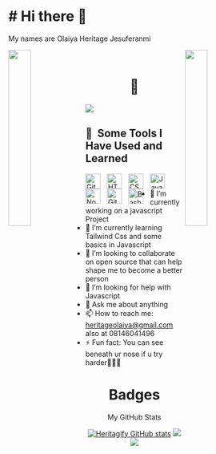 <h1># Hi there 👋</h1>
My names are Olaiya Heritage Jesuferanmi

<img align="left" src="https://user-images.githubusercontent.com/65187002/144930161-2f783401-8d27-4fdf-a2f7-cc0ba32f1f1f.gif" width="30%" style="display:inline;"><img align="right" src="https://user-images.githubusercontent.com/65187002/144930161-2f783401-8d27-4fdf-a2f7-cc0ba32f1f1f.gif" width="30%" style="display:inline;">
<br>
<h1 align="center">🥇 </h1
<p align="center">
    <img src="https://readme-typing-svg.herokuapp.com/?lines=Yoooooooooooooooo;Welcome+to+my+profile!;Have+a+look+around!&font=Fira%20Code&color=%23D62F79&center=true&width=280&height=50">
<br>

<h2> 🚀 &nbsp;Some Tools I Have Used and Learned</h2>

<img align="left" alt="Git" width="30px" style="padding-right:10px;" src="https://cdn.jsdelivr.net/gh/devicons/devicon/icons/git/git-original.svg" />
<img align="left" alt="HTML" width="30px" style="padding-right:10px;" src="https://cdn.jsdelivr.net/gh/devicons/devicon/icons/html5/html5-plain.svg" />
<img align="left" alt="CSS" width="30px" style="padding-right:10px;" src="https://cdn.jsdelivr.net/gh/devicons/devicon/icons/css3/css3-plain.svg" />
<img align="left" alt="JavaScript" width="30px" style="padding-right:10px;" src="https://cdn.jsdelivr.net/gh/devicons/devicon/icons/javascript/javascript-plain.svg" />
<img align="left" alt="NodeJS" width="30px" style="padding-right:10px;" src="https://cdn.jsdelivr.net/gh/devicons/devicon/icons/nodejs/nodejs-original.svg" />
<img align="left" alt="GitHub" width="30px" style="padding-right:10px;" src="https://cdn.jsdelivr.net/gh/devicons/devicon/icons/github/github-original.svg" />
<img align="left" alt="Bash" width="30px" style="padding-right:10px;" src="https://cdn.jsdelivr.net/gh/devicons/devicon/icons/bash/bash-original.svg" />
<br />

</p>

- 🔭 I’m currently working on a javascript Project
- 🌱 I’m currently learning Tailwind Css and some basics in Javascript
- 👯 I’m looking to collaborate on open source that can help shape me to become a better person
- 🤔 I’m looking for help with Javascript
- 💬 Ask me about anything
- 📫 How to reach me: heritageolaiya@gmail.com also at 08146041496
- ⚡ Fun fact: You can see beneath ur nose if u try harder🤣🤣🤣

#
<h1 align="center">Badges</h1>
<p align="center"> My GitHub Stats</p>

<p align="center">
<a href="http://www.github.com/heritagify"><img src="https://github-readme-stats.vercel.app/api?username=heritagify&show_icons=true&hide=&count_private=true&title_color=0891b2&text_color=ffffff&icon_color=0891b2&bg_color=1c1917&hide_border=true&show_icons=true" alt="Heritagify GitHub stats" /></a>
<a href="https://github.com/heritagify">
    <img src="https://github-stats-alpha.vercel.app/api?username=heritagify&cc=22272e&tc=37BCF6&ic=fff&bc=0000">
</a>
<a href="http://www.github.com/heritagify"><img src="https://github-readme-streak-stats.herokuapp.com/?user=heritagify&stroke=ffffff&background=1c1917&ring=0891b2&fire=0891b2&currStreakNum=ffffff&currStreakLabel=0891b2&sideNums=ffffff&sideLabels=ffffff&dates=ffffff&hide_border=true" /></a>
</p>
